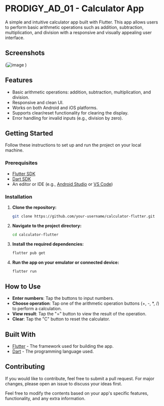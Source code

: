 # PRODIGY_AD_01 - Calculator App

A simple and intuitive calculator app built with Flutter. This app allows users to perform basic arithmetic operations such as addition, subtraction, multiplication, and division with a responsive and visually appealing user interface.

## Screenshots

(![image](https://github.com/user-attachments/assets/61b70b6c-010b-4b79-9a08-23e63531c4e5)
)

## Features

- Basic arithmetic operations: addition, subtraction, multiplication, and division.
- Responsive and clean UI.
- Works on both Android and iOS platforms.
- Supports clear/reset functionality for clearing the display.
- Error handling for invalid inputs (e.g., division by zero).

## Getting Started

Follow these instructions to set up and run the project on your local machine.

### Prerequisites

- [Flutter SDK](https://flutter.dev/docs/get-started/install)
- [Dart SDK](https://dart.dev/get-dart)
- An editor or IDE (e.g., [Android Studio](https://developer.android.com/studio) or [VS Code](https://code.visualstudio.com/))

### Installation

1. **Clone the repository:**

   ```bash
   git clone https://github.com/your-username/calculator-flutter.git
   ```

2. **Navigate to the project directory:**

   ```bash
   cd calculator-flutter
   ```

3. **Install the required dependencies:**

   ```bash
   flutter pub get
   ```

4. **Run the app on your emulator or connected device:**

   ```bash
   flutter run
   ```

## How to Use

- **Enter numbers**: Tap the buttons to input numbers.
- **Choose operation**: Tap one of the arithmetic operation buttons (+, -, *, /) to perform a calculation.
- **View result**: Tap the "=" button to view the result of the operation.
- **Clear**: Tap the "C" button to reset the calculator.

## Built With

- [Flutter](https://flutter.dev) - The framework used for building the app.
- [Dart](https://dart.dev) - The programming language used.

## Contributing

If you would like to contribute, feel free to submit a pull request. For major changes, please open an issue to discuss your ideas first.


Feel free to modify the contents based on your app's specific features, functionality, and any extra information.
